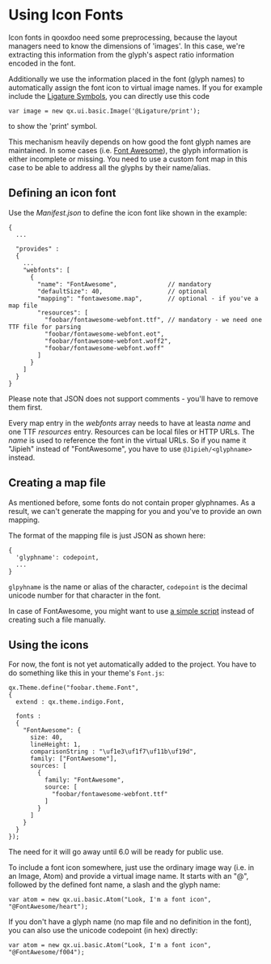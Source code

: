 # Using Icon Fonts

Icon fonts in qooxdoo need some preprocessing, because the layout managers need to know the
dimensions of 'images'. In this case, we're extracting this information from the glyph's
aspect ratio information encoded in the font.

Additionally we use the information placed in the font (glyph names) to automatically
assign the font icon to virtual image names. If you for example include the [Ligature Symbols](http://kudakurage.com/ligature_symbols/),
you can directly use this code

```
var image = new qx.ui.basic.Image('@Ligature/print');
```

to show the 'print' symbol.

This mechanism heavily depends on how good the font glyph names are maintained. In some
cases (i.e. [Font Awesome](http://fontawesome.io/icons/)), the glyph information is either
incomplete or missing. You need to use a custom font map in this case to be able to
address all the glyphs by their name/alias.

## Defining an icon font

Use the *Manifest.json* to define the icon font like shown in the example:

```
{
  ...

  "provides" : 
  {
    ...
    "webfonts": [
      {
        "name": "FontAwesome",              // mandatory
        "defaultSize": 40,                  // optional
        "mapping": "fontawesome.map",       // optional - if you've a map file
        "resources": [
          "foobar/fontawesome-webfont.ttf", // mandatory - we need one TTF file for parsing
          "foobar/fontawesome-webfont.eot",
          "foobar/fontawesome-webfont.woff2",
          "foobar/fontawesome-webfont.woff"
        ]
      }
    ]
  }
}
```

Please note that JSON does not support comments - you'll have to remove them first.

Every map entry in the *webfonts* array needs to have at leasta _name_ and one
TTF _resources_ entry. Resources can be local files or HTTP URLs. The _name_ is
used to reference the font in the virtual URLs. So if you name it "Jipieh" instead
of "FontAwesome", you have to use `@Jipieh/<glyphname>` instead.


## Creating a map file

As mentioned before, some fonts do not contain proper glyphnames. As a result,
we can't generate the mapping for you and you've to provide an own mapping.

The format of the mapping file is just JSON as shown here:

```
{
  'glyphname': codepoint,
  ...
}
```

`glpyhname` is the name or alias of the character, `codepoint` is the decimal unicode
number for that character in the font.

In case of FontAwesome, you might want to use [a simple script](https://gist.github.com/cajus/b00bbeb629013fb73a1bd8431e88c18a)
instead of creating such a file manually.


## Using the icons

For now, the font is not yet automatically added to the project. You have to do something
like this in your theme's `Font.js`:

```
qx.Theme.define("foobar.theme.Font",
{
  extend : qx.theme.indigo.Font,

  fonts :
  {
    "FontAwesome": {
      size: 40,
      lineHeight: 1,
      comparisonString : "\uf1e3\uf1f7\uf11b\uf19d",
      family: ["FontAwesome"],
      sources: [
        {
          family: "FontAwesome",
          source: [
            "foobar/fontawesome-webfont.ttf"
          ]
        }
      ]
    }
  }
});
```

The need for it will go away until 6.0 will be ready for public use.

To include a font icon somewhere, just use the ordinary image way (i.e. in an Image, Atom) and
provide a virtual image name. It starts with an "@", followed by the defined font name, a slash
and the glyph name:

```
var atom = new qx.ui.basic.Atom("Look, I'm a font icon", "@FontAwesome/heart");
```

If you don't have a glyph name (no map file and no definition in the font), you can also use the
unicode codepoint (in hex) directly:

```
var atom = new qx.ui.basic.Atom("Look, I'm a font icon", "@FontAwesome/f004");
```
